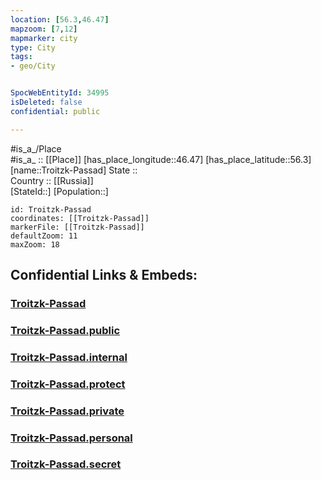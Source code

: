 ```yaml
---
location: [56.3,46.47] 
mapzoom: [7,12] 
mapmarker: city 
type: City
tags:
- geo/City


SpocWebEntityId: 34995
isDeleted: false
confidential: public

---
```

#is_a_/Place  
#is_a_ :: [[Place]] 
[has_place_longitude::46.47] 
[has_place_latitude::56.3] 
[name::Troitzk-Passad] 
State ::  
Country :: [[Russia]]  
[StateId::] 
[Population::] 



```leaflet
id: Troitzk-Passad
coordinates: [[Troitzk-Passad]] 
markerFile: [[Troitzk-Passad]] 
defaultZoom: 11 
maxZoom: 18
```


## Confidential Links & Embeds: 

### [Troitzk-Passad](/_Standards/Earth/Continent/Europe/Europe~East/Russia/Russia~Volga/Mari_El~Republic/City/Troitzk-Passad.md) 

### [Troitzk-Passad.public](/_public/Earth/Continent/Europe/Europe~East/Russia/Russia~Volga/Mari_El~Republic/City/Troitzk-Passad.public.md) 

### [Troitzk-Passad.internal](/_internal/Earth/Continent/Europe/Europe~East/Russia/Russia~Volga/Mari_El~Republic/City/Troitzk-Passad.internal.md) 

### [Troitzk-Passad.protect](/_protect/Earth/Continent/Europe/Europe~East/Russia/Russia~Volga/Mari_El~Republic/City/Troitzk-Passad.protect.md) 

### [Troitzk-Passad.private](/_private/Earth/Continent/Europe/Europe~East/Russia/Russia~Volga/Mari_El~Republic/City/Troitzk-Passad.private.md) 

### [Troitzk-Passad.personal](/_personal/Earth/Continent/Europe/Europe~East/Russia/Russia~Volga/Mari_El~Republic/City/Troitzk-Passad.personal.md) 

### [Troitzk-Passad.secret](/_secret/Earth/Continent/Europe/Europe~East/Russia/Russia~Volga/Mari_El~Republic/City/Troitzk-Passad.secret.md)

